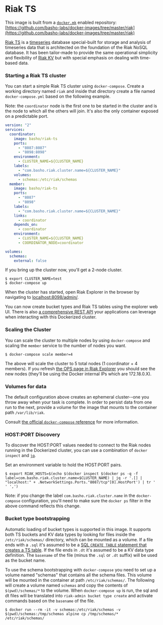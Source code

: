 # Riak TS

This image is built from a [`docker.mk`](https://github.com/jbrisbin/docker.mk) enabled repository:
[https://github.com/basho-labs/docker-images/tree/master/riak](https://github.com/basho-labs/docker-images/tree/master/riak)

[Riak TS](http://basho.com/products/riak-ts/) is a [timeseries](https://en.wikipedia.org/wiki/Time_series) database special-built for storage and analysis of timeseries data that is architected on the foundation of the Riak NoSQL database. It has been tailor-made to provide the same operational simplicity and flexibility of [Riak KV](https://github.com/basho/riak) but with special emphasis on dealing with time-based data.

### Starting a Riak TS cluster

You can start a simple Riak TS cluster using `docker-compose`. Create a working directory named `riak` and inside that directory create a file named `docker-compose.yml` based on the following example.

Note: the `coordinator` node is the first one to be started in the cluster and is the node to which all the others will join. It's also the only container exposed on a predictable port.

```yaml
version: "2"
services:
  coordinator:
    image: basho/riak-ts
    ports:
      - "8087:8087"
      - "8098:8098"
    environment:
      - CLUSTER_NAME=${CLUSTER_NAME}
    labels:
      - "com.basho.riak.cluster.name=${CLUSTER_NAME}"
    volumes:
      - schemas:/etc/riak/schemas
  member:
    image: basho/riak-ts
    ports:
      - "8087"
      - "8098"
    labels:
      - "com.basho.riak.cluster.name=${CLUSTER_NAME}"
    links:
      - coordinator
    depends_on:
      - coordinator
    environment:
      - CLUSTER_NAME=${CLUSTER_NAME}
      - COORDINATOR_NODE=coordinator

volumes:
  schemas:
    external: false
```

If you bring up the cluster now, you'll get a 2-node cluster.

    $ export CLUSTER_NAME=test
    $ docker-compose up

When the cluster has started, open Riak Explorer in the browser by navigating to [localhost:8098/admin/](http://localhost:8098/admin/).

You can now create bucket types and Riak TS tables using the explorer web UI. There is also [a comprehensive REST API](http://basho-labs.github.io/riak_explorer/docs/api.html) your applications can leverage when interacting with this Dockerized cluster.

### Scaling the Cluster

You can scale the cluster to multiple nodes by using `docker-compose` and scaling the `member` service to the number of nodes you want.

    $ docker-compose scale member=4

The above will scale the cluster to 5 total nodes (1 coordinator + 4 members). If you refresh [the OPS page in Riak Explorer](http://localhost:8098/admin/#/cluster/default/ops) you should see the new nodes (they'll be using the Docker internal IPs which are 172.18.0.X).

### Volumes for data

The default configuration above creates an ephemeral cluster--one you throw away when your task is complete. In order to persist data from one run to the next, provide a volume for the image that mounts to the container path `/var/lib/riak`.

Consult [the official `docker-compose` reference](https://docs.docker.com/compose/compose-file/#volume-configuration-reference) for more information.

### HOST:PORT Discovery

To discover the HOST:PORT values needed to connect to the Riak nodes running in the Dockerized cluster, you can use a combination of `docker inspect` and [`jq`](https://stedolan.github.io/jq/manual/).

Set an environment variable to hold the HOST:PORT pairs.

    $ export RIAK_HOSTS=$(echo $(docker inspect $(docker ps -q -f label=com.basho.riak.cluster.name=$CLUSTER_NAME) | jq -r '.[] | "localhost:" + .NetworkSettings.Ports."8087/tcp"[0].HostPort') | tr ' ' ',')

Note: if you change the label `com.basho.riak.cluster.name` in the `docker-compose` configuration, you'll need to make sure the `docker ps` filter in the above command reflects this change.

### Bucket type bootstrapping

Automatic loading of bucket types is supported in this image. It supports both TS buckets and KV data types by looking for files inside the `/etc/riak/schemas/` directory, which can be mounted as a volume. If a file ends with a `.sql` it's assumed to be a [SQL `CREATE TABLE` statement that creates a TS table](http://docs.basho.com/riak/ts/1.3.0/using/creating-activating/). If the file ends in `.dt` it's assumed to be a KV data type definition. The `basename` of the file (minus the `.sql` or `.dt` suffix) will be used as the bucket name.

To use the schema bootstrapping with `docker-compose` you need to set up a volume named "schemas" that contains all the schema files. This volume will be mounted in the container at path `/etc/riak/schemas/`. The following will create a volume named `schemas` and copy the contents of `$(pwd)/schemas/*` to the volume. When `docker-compose up` is run, the sql and dt files will be translated into `riak-admin bucket type create` and activate commands based on the `basename` of the file.

    $ docker run --rm -it -v schemas:/etc/riak/schemas -v $(pwd)/schemas:/tmp/schemas alpine cp /tmp/schemas/* /etc/riak/schemas/

